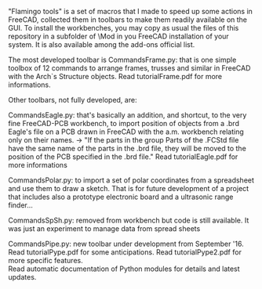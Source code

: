 "Flamingo tools" is a set of macros that I made to speed up some actions in FreeCAD, collected them in toolbars to make them readily available on the GUI.
To install the workbenches, you may copy as usual the files of this repository in a subfolder of \Mod in you FreeCAD installation of your system. It is also available among the add-ons official list.

The most developed toolbar is CommandsFrame.py: that is one simple toolbox of 12 commands to arrange frames, trusses and similar in FreeCAD with the Arch`s Structure objects. 
Read tutorialFrame.pdf for more informations.

Other toolbars, not fully developed, are:
 
CommandsEagle.py: that's basically an addition, and shortcut, to the very fine FreeCAD-PCB workbench, to import position of objects from a .brd Eagle's file on a PCB drawn in FreeCAD with the a.m. workbench relating only on their names. -> "If the parts in the group Parts of the .FCStd file have the same name of the parts in the .brd file, they will be moved to the position of the PCB specified in the .brd file."
Read tutorialEagle.pdf for more informations

CommandsPolar.py: to import a set of polar coordinates from a spreadsheet and use them to draw a sketch. That is for future development of a project that includes also a prototype electronic board and a ultrasonic range finder...

CommandsSpSh.py: removed from workbench but code is still available. It was just an experiment to manage data from spread sheets
    
CommandsPipe.py: new toolbar under development from September '16. 
Read tutorialPype.pdf for some anticipations.
Read tutorialPype2.pdf for more specific features.  
Read automatic documentation of Python modules for details and latest updates.